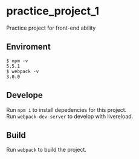 # practice_project_1
Practice project for front-end ability

## Enviroment
```
$ npm -v
5.5.1
$ webpack -v
3.0.0
```

## Develope

Run `npm i` to install depedencies for this project.<br>
Run `webpack-dev-server` to develop with livereload.

## Build

Run `webpack` to build the project.
